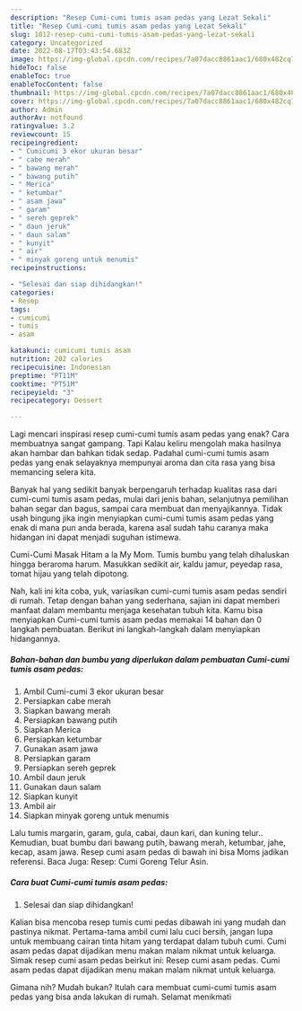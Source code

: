 ```yaml
---
description: "Resep Cumi-cumi tumis asam pedas yang Lezat Sekali"
title: "Resep Cumi-cumi tumis asam pedas yang Lezat Sekali"
slug: 1012-resep-cumi-cumi-tumis-asam-pedas-yang-lezat-sekali
category: Uncategorized
date: 2022-08-17T03:43:54.683Z
image: https://img-global.cpcdn.com/recipes/7a07dacc8861aac1/680x482cq70/cumi-cumi-tumis-asam-pedas-foto-resep-utama.jpg
hideToc: false
enableToc: true
enableTocContent: false
thumbnail: https://img-global.cpcdn.com/recipes/7a07dacc8861aac1/680x482cq70/cumi-cumi-tumis-asam-pedas-foto-resep-utama.jpg
cover: https://img-global.cpcdn.com/recipes/7a07dacc8861aac1/680x482cq70/cumi-cumi-tumis-asam-pedas-foto-resep-utama.jpg
author: Admin
authorAv: notfound
ratingvalue: 3.2
reviewcount: 15
recipeingredient:
- " Cumicumi 3 ekor ukuran besar"
- " cabe merah"
- " bawang merah"
- " bawang putih"
- " Merica"
- " ketumbar"
- " asam jawa"
- " garam"
- " sereh geprek"
- " daun jeruk"
- " daun salam"
- " kunyit"
- " air"
- " minyak goreng untuk menumis"
recipeinstructions:

- "Selesai dan siap dihidangkan!"
categories:
- Resep
tags:
- cumicumi
- tumis
- asam

katakunci: cumicumi tumis asam 
nutrition: 202 calories
recipecuisine: Indonesian
preptime: "PT11M"
cooktime: "PT51M"
recipeyield: "3"
recipecategory: Dessert

---
```



Lagi mencari inspirasi resep cumi-cumi tumis asam pedas yang enak? Cara membuatnya sangat gampang. Tapi Kalau keliru mengolah maka hasilnya akan hambar dan bahkan tidak sedap. Padahal cumi-cumi tumis asam pedas yang enak selayaknya mempunyai aroma dan cita rasa yang bisa memancing selera kita.


Banyak hal yang sedikit banyak berpengaruh terhadap kualitas rasa dari cumi-cumi tumis asam pedas, mulai dari jenis bahan, selanjutnya pemilihan bahan segar dan bagus, sampai cara membuat dan menyajikannya. Tidak usah bingung jika ingin menyiapkan cumi-cumi tumis asam pedas yang enak di mana pun anda berada, karena asal sudah tahu caranya maka hidangan ini dapat menjadi suguhan istimewa.

Cumi-Cumi Masak Hitam a la My Mom. Tumis bumbu yang telah dihaluskan hingga beraroma harum. Masukkan sedikit air, kaldu jamur, peyedap rasa, tomat hijau yang telah dipotong.


Nah, kali ini kita coba, yuk, variasikan cumi-cumi tumis asam pedas sendiri di rumah. Tetap dengan bahan yang sederhana, sajian ini dapat memberi manfaat dalam membantu menjaga kesehatan tubuh kita. Kamu bisa menyiapkan Cumi-cumi tumis asam pedas memakai 14 bahan dan 0 langkah pembuatan. Berikut ini langkah-langkah dalam menyiapkan hidangannya.

<!--inarticleads1-->

##### Bahan-bahan dan bumbu yang diperlukan dalam pembuatan Cumi-cumi tumis asam pedas:

1. Ambil  Cumi-cumi 3 ekor ukuran besar
1. Persiapkan  cabe merah
1. Siapkan  bawang merah
1. Persiapkan  bawang putih
1. Siapkan  Merica
1. Persiapkan  ketumbar
1. Gunakan  asam jawa
1. Persiapkan  garam
1. Persiapkan  sereh geprek
1. Ambil  daun jeruk
1. Gunakan  daun salam
1. Siapkan  kunyit
1. Ambil  air
1. Siapkan  minyak goreng untuk menumis


Lalu tumis margarin, garam, gula, cabai, daun kari, dan kuning telur.. Kemudian, buat bumbu dari bawang putih, bawang merah, ketumbar, jahe, kecap, asam jawa. Resep cumi asam pedas di bawah ini bisa Moms jadikan referensi. Baca Juga: Resep: Cumi Goreng Telur Asin. 

<!--inarticleads2-->

##### Cara buat Cumi-cumi tumis asam pedas:


1. Selesai dan siap dihidangkan!

Kalian bisa mencoba resep tumis cumi pedas dibawah ini yang mudah dan pastinya nikmat. Pertama-tama ambil cumi lalu cuci bersih, jangan lupa untuk membuang cairan tinta hitam yang terdapat dalam tubuh cumi. Cumi asam pedas dapat dijadikan menu makan malam nikmat untuk keluarga. Simak resep cumi asam pedas beirkut ini: Resep cumi asam pedas. Cumi asam pedas dapat dijadikan menu makan malam nikmat untuk keluarga. 

Gimana nih? Mudah bukan? Itulah cara membuat cumi-cumi tumis asam pedas yang bisa anda lakukan di rumah. Selamat menikmati

